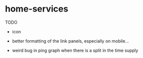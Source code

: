 # home-services

TODO
- icon
- better formatting of the link panels, especially on mobile...

- weird bug in ping graph when there is a split in the time supply
